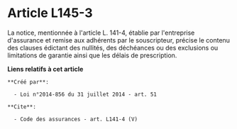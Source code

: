 # Article L145-3

La notice, mentionnée à l'article L. 141-4, établie par l'entreprise d'assurance et remise aux adhérents par le souscripteur,
précise le contenu des clauses édictant des nullités, des déchéances ou des exclusions ou limitations de garantie ainsi que
les délais de prescription.

**Liens relatifs à cet article**

	**Créé par**:

	  - Loi n°2014-856 du 31 juillet 2014 - art. 51

	**Cite**:

	  - Code des assurances - art. L141-4 (V)
